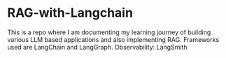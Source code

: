 # RAG-with-Langchain
This is a repo where I am documenting my learning journey of building various LLM based applications and also implementing RAG. Frameworks used are LangChain and LangGraph. Observability: LangSmith